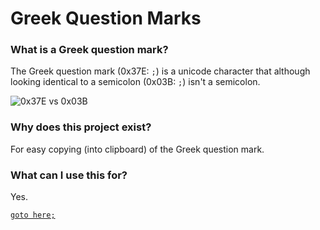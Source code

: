 # Greek Question Marks

### What is a Greek question mark?
The Greek question mark (0x37E: `;`) is a unicode character that although looking identical to a semicolon (0x03B: `;`) isn't a semicolon.

![0x37E vs 0x03B](https://iggyglass.github.io/resources/neq.png)

### Why does this project exist?
For easy copying (into clipboard) of the Greek question mark.

### What can I use this for?
Yes.

[`goto here;`](https://iggyglass.github.io)